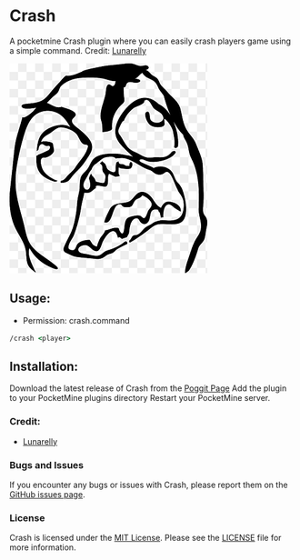 # Crash
A pocketmine Crash plugin where you can easily crash players game using a simple command. Credit: [Lunarelly](https://github.com/Lunarelly)

![image](https://github.com/Inaay/Crash/blob/main/meta/logo.png)

## Usage:
* Permission: crash.command
```cmd
/crash <player>
```

## Installation:
Download the latest release of Crash from the [Poggit Page](https://poggit.pmmp.io/p/Crash)
Add the plugin to your PocketMine plugins directory
Restart your PocketMine server.

### Credit:
* [Lunarelly](https://github.com/Lunarelly)

### Bugs and Issues
If you encounter any bugs or issues with Crash, please report them on the [GitHub issues page](https://github.com/Inaay/Crash/issues).

### License
Crash is licensed under the [MIT License](https://github.com/Inaay/Crash/blob/main/LICENSE). Please see the [LICENSE](https://github.com/Inaay/Crash/blob/main/LICENSE) file for more information.
